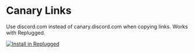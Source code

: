 # Canary Links

Use discord.com instead of canary.discord.com when copying links. Works with Replugged.

[![Install in Replugged](https://img.shields.io/badge/-Install%20in%20Replugged-blue?style=for-the-badge&logo=none)](https://replugged.dev/install?identifier=asportnoy/canary-links&source=github)
